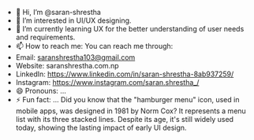 - 👋 Hi, I’m @saran-shrestha
- 👀 I’m interested in UI/UX designing.
- 🌱 I’m currently learning UX for the better understanding of user needs and requirements.
- 📫 How to reach me: You can reach me through:
- Email: saranshrestha103@gmail.com
- Website: saranshrestha.com.np
- LinkedIn: https://www.linkedin.com/in/saran-shrestha-8ab937259/
- Instagram: https://www.instagram.com/saran.shrestha_/
- 😄 Pronouns: ...
- ⚡ Fun fact: ...
Did you know that the "hamburger menu" icon, used in mobile apps, was designed in 1981 by Norm Cox?
It represents a menu list with its three stacked lines. Despite its age, it's still widely used today, showing the lasting impact of early UI design.

<!---
saran-shrestha/saran-shrestha is a ✨ special ✨ repository because its `README.md` (this file) appears on your GitHub profile.
You can click the Preview link to take a look at your changes.
--->
